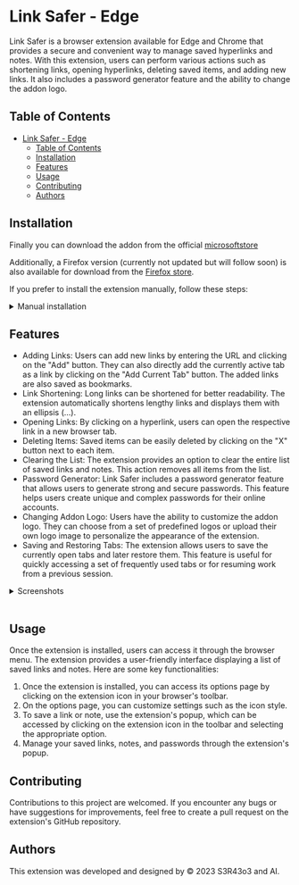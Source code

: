 # Link Safer - Edge

Link Safer is a browser extension available for Edge and Chrome that provides a secure and convenient way to manage saved hyperlinks and notes. With this extension, users can perform various actions such as shortening links, opening hyperlinks, deleting saved items, and adding new links. It also includes a password generator feature and the ability to change the addon logo.

## Table of Contents

- [Link Safer - Edge](#link-safer---edge)
  - [Table of Contents](#table-of-contents)
  - [Installation](#installation)
  - [Features](#features)
  - [Usage](#usage)
  - [Contributing](#contributing)
  - [Authors](#authors)


## Installation

Finally you can download the addon from the official [microsoftstore](https://microsoftedge.microsoft.com/addons/detail/link-safer/anmopkdaijlnkbanjbfkofbbhcplceof)

Additionally, a Firefox version (currently not updated but will follow soon) is also available for download from the [Firefox store](https://addons.mozilla.org/de/firefox/addon/linksafer/?utm_source=addons.mozilla.org&utm_medium=referral&utm_content=search).

If you prefer to install the extension manually, follow these steps:

<details>
    <summary>Manual installation</summary>
    <br>

1. Download the extension package from the [Releases](https://github.com/S3R43o3/link-safer/releases) page.
2. Extract the package to a local directory.
3. Open your browser's extension management page:
   - For Microsoft Edge: Go to `edge://extensions`.
   - For Google Chrome: Go to `chrome://extensions`.
4. Enable the developer mode (toggle switch or checkbox).
5. Click on "Load unpacked" or "Load extension" button.
6. Select the extracted directory of the extension.

</details>

## Features

- Adding Links: Users can add new links by entering the URL and clicking on the "Add" button. They can also directly add the currently active tab as a link by clicking on the "Add Current Tab" button. The added links are also saved as bookmarks.
- Link Shortening: Long links can be shortened for better readability. The extension automatically shortens lengthy links and displays them with an ellipsis (...).
- Opening Links: By clicking on a hyperlink, users can open the respective link in a new browser tab.
- Deleting Items: Saved items can be easily deleted by clicking on the "X" button next to each item.
- Clearing the List: The extension provides an option to clear the entire list of saved links and notes. This action removes all items from the list.
- Password Generator: Link Safer includes a password generator feature that allows users to generate strong and secure passwords. This feature helps users create unique and complex passwords for their online accounts.
- Changing Addon Logo: Users have the ability to customize the addon logo. They can choose from a set of predefined logos or upload their own logo image to personalize the appearance of the extension.
- Saving and Restoring Tabs: The extension allows users to save the currently open tabs and later restore them. This feature is useful for quickly accessing a set of frequently used tabs or for resuming work from a previous session.

<details>
    <summary>Screenshots</summary>
    <br>

- ![Addon Preview](assets/img/addon_preview.png)
- ![Option Preview](assets/img/options_preview.png)
- ![Password Generator Preview](assets/img/passgen_preview.png)

</details>
<br>

## Usage

Once the extension is installed, users can access it through the browser menu. The extension provides a user-friendly interface displaying a list of saved links and notes. Here are some key functionalities:

1. Once the extension is installed, you can access its options page by clicking on the extension icon in your browser's toolbar.
2. On the options page, you can customize settings such as the icon style.
3. To save a link or note, use the extension's popup, which can be accessed by clicking on the extension icon in the toolbar and selecting the appropriate option.
4. Manage your saved links, notes, and passwords through the extension's popup.


## Contributing

Contributions to this project are welcomed. If you encounter any bugs or have suggestions for improvements, feel free to create a pull request on the extension's GitHub repository.

## Authors

This extension was developed and designed by &copy; 2023 S3R43o3 and AI.
